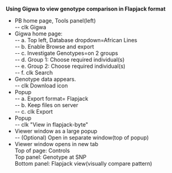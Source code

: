 
**Using Gigwa to view genotype comparison in Flapjack format**

- PB home page, Tools panel(left)   
-- clk Gigwa  
- Gigwa home page:  
-- a. Top left, Database dropdown=African Lines  
-- b. Enable Browse and export  
-- c. Investigate Genotypes=on 2 groups   
-- d. Group 1: Choose required individual(s)  
-- e. Group 2: Choose required individual(s)  
-- f. clk Search 
- Genotype data appears.  
-- clk Download icon  
- Popup  
-- a. Export format= Flapjack  
-- b. Keep files on server  
-- c. clk Export  
- Popup  
-- clk "View in flapjack-byte"   
- Viewer window as a large popup   
-- (Optional) Open in separate window(top of popup)  
- Viewer window opens in new tab  
  Top of page: Controls  
  Top panel: Genotype at SNP  
  Bottom panel: Flapjack view(visually compare pattern)  
  



